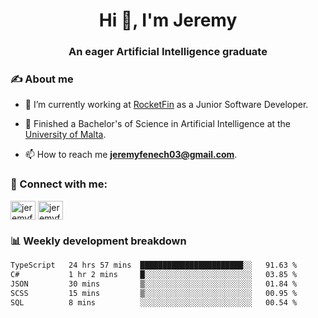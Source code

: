 <h1 align="center">Hi 👋, I'm Jeremy</h1>
<h3 align="center">An eager Artificial Intelligence graduate</h3>

<h3 align="left">✍ About me</h3>

- 🔭 I’m currently working at [RocketFin](https://rocketfin.co) as a Junior Software Developer.

- 🌱 Finished a Bachelor's of Science in Artificial Intelligence at the [University of Malta](https://www.linkedin.com/school/university-of-malta/).

- 📫 How to reach me **jeremyfenech03@gmail.com**.

<h3 align="left">🔗 Connect with me:</h3>
<p align="left">
<a href="https://linkedin.com/in/jeremyfenech" target="blank"><img align="center" src="https://raw.githubusercontent.com/rahuldkjain/github-profile-readme-generator/master/src/images/icons/Social/linked-in-alt.svg" alt="jeremyfenech" height="30" width="40" /></a>
<a href="https://www.leetcode.com/jeremyfen" target="blank"><img align="center" src="https://raw.githubusercontent.com/rahuldkjain/github-profile-readme-generator/master/src/images/icons/Social/leet-code.svg" alt="jeremyfen" height="30" width="40" /></a>
</p>


<h3 align="left">📊 Weekly development breakdown</h3>

<!--START_SECTION:waka-->

```txt
TypeScript   24 hrs 57 mins  ███████████████████████░░   91.63 %
C#           1 hr 2 mins     █░░░░░░░░░░░░░░░░░░░░░░░░   03.85 %
JSON         30 mins         ▒░░░░░░░░░░░░░░░░░░░░░░░░   01.84 %
SCSS         15 mins         ▒░░░░░░░░░░░░░░░░░░░░░░░░   00.95 %
SQL          8 mins          ░░░░░░░░░░░░░░░░░░░░░░░░░   00.54 %
```

<!--END_SECTION:waka-->
